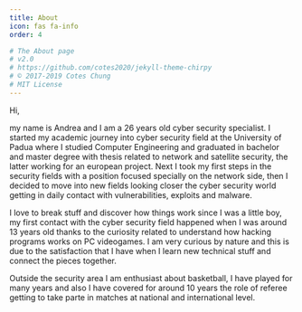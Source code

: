 ```yaml
---
title: About
icon: fas fa-info
order: 4

# The About page
# v2.0
# https://github.com/cotes2020/jekyll-theme-chirpy
# © 2017-2019 Cotes Chung
# MIT License
---
```


Hi,

my name is Andrea and I am a 26 years old cyber security specialist. I started my academic journey into cyber security field at the University of Padua where I studied Computer Engineering and graduated in bachelor and master degree with thesis related to network and satellite security, the latter working for an european project. Next I took my first steps in the security fields with a position focused specially on the network side, then I decided to move into new fields looking closer the cyber security world getting in daily contact with vulnerabilities, exploits and malware. 

I love to break stuff and discover how things work since I was a little boy, my first contact with the cyber security field happened when I was around 13 years old thanks to the curiosity related to understand how hacking programs works on PC videogames. I am very curious by nature and this is due to the satisfaction that I have when I learn new technical stuff and connect the pieces together.

Outside the security area I am enthusiast about basketball, I have played for many years and also I have covered for around 10 years the role of referee getting to take parte in matches at national and international level.
